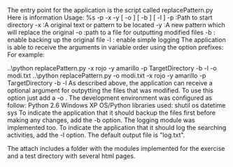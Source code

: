 The entry point for the application is the script called replacePattern.py
Here is information
Usage: %s -p <pathToDirectory> -x <originalPattern> -y <newPattern> [ -o <modifiedFilesLogFile> ] [ -b ] [ -l ]
    -p <pathToDirectory>      :Path to start directory
    -x <originalPattern>      :A original text or pattern to be located
    -y <newPattern>           :A new pattern which will replace the original
    -o <modifiedFilesLogFile> :path to a file for outputting modified files
    -b                        : enable backing up the original file
    -l                        : enable simple logging
The application is able to receive the arguments in variable order using the option prefixes:
 For example:

   ..\python replacePattern.py -x rojo -y amarillo -p TargetDirectory -b -l -o modi.txt
   ..\python replacePattern.py -o modi.txt  -x rojo -y amarillo -p TargetDirectory -b -l
As described above, the application can receive a optional argument for outpytting the files that was modified. To use this option just add a  -o <outputFileName>.
The development environment was configured as follow:
Python 2.6
Windows XP
OS/Python libraries used:
shutil
os
datetime
sys
To indicate the application that it should backup the files first before making any changes, add the -b option.
The logging module was implemented too. To indicate the application that it should log the searching activities, add the -l option. The default output file is "log.txt".

The attach includes a folder with the modules implemented for the exercise and a test directory with several html pages.